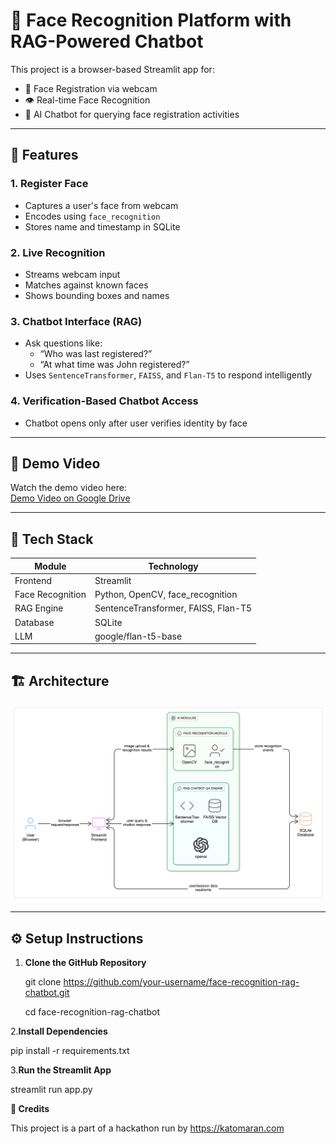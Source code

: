 # 👤 Face Recognition Platform with RAG-Powered Chatbot

This project is a browser-based Streamlit app for:

- 📸 Face Registration via webcam  
- 👁️ Real-time Face Recognition  
- 💬 AI Chatbot for querying face registration activities

---

## 🔧 Features

### 1. Register Face
- Captures a user's face from webcam
- Encodes using `face_recognition`
- Stores name and timestamp in SQLite

### 2. Live Recognition
- Streams webcam input
- Matches against known faces
- Shows bounding boxes and names

### 3. Chatbot Interface (RAG)
- Ask questions like:
  - “Who was last registered?”
  - “At what time was John registered?”
- Uses `SentenceTransformer`, `FAISS`, and `Flan-T5` to respond intelligently

### 4. Verification-Based Chatbot Access
- Chatbot opens only after user verifies identity by face

---

## 🎥 Demo Video

Watch the demo video here:  
[Demo Video on Google Drive](https://drive.google.com/file/d/1ZoTo5UaDxX6WE2-WeKaCJdRfKLxNwkic/view?usp=sharing)

---

## 🧠 Tech Stack

| Module            | Technology                           |
|-------------------|---------------------------------------|
| Frontend          | Streamlit                             |
| Face Recognition  | Python, OpenCV, face_recognition      |
| RAG Engine        | SentenceTransformer, FAISS, Flan-T5   |
| Database          | SQLite                                |
| LLM               | google/flan-t5-base                   |

---

## 🏗️ Architecture

![Architecture](architecture.png)

---

## ⚙️ Setup Instructions

1. **Clone the GitHub Repository**

   git clone https://github.com/your-username/face-recognition-rag-chatbot.git
   
   cd face-recognition-rag-chatbot
   
  2.**Install Dependencies**

   pip install -r requirements.txt

  3.**Run the Streamlit App**

   streamlit run app.py

**📢 Credits**

   This project is a part of a hackathon run by https://katomaran.com
